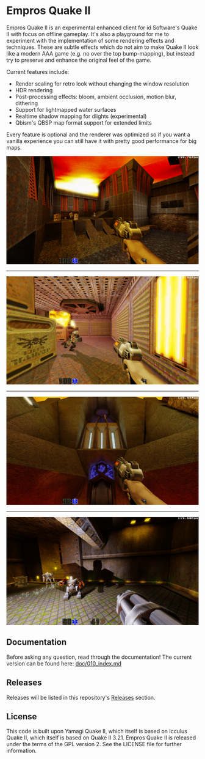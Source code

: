 # Empros Quake II

Empros Quake II is an experimental enhanced client for id Software's Quake
II with focus on offline gameplay. It's also a playground for me to
experiment with the implementation of some rendering effects and techniques.
These are subtle effects which do not aim to make Quake II look
like a modern AAA game (e.g. no over the top bump-mapping),
but instead try to preserve and enhance the original feel of the game.

Current features include:

- Render scaling for retro look without changing the window resolution
- HDR rendering
- Post-processing effects: bloom, ambient occlusion, motion blur, dithering
- Support for lightmapped water surfaces
- Realtime shadow mapping for dlights (experimental)
- Qbism's QBSP map format support for extended limits

Every feature is optional and the renderer was optimized so if you want a vanilla experience
you can still have it with pretty good performance for big maps.

<img src="doc/imgs/q2_0003.png" />

---

<img src="doc/imgs/q2_0010.png" />

---

<img src="doc/imgs/q2_0012.png" />

---

<img src="doc/imgs/q2_0015.png" />

## Documentation

Before asking any question, read through the documentation! The current
version can be found here: [doc/010_index.md](doc/010_index.md)

## Releases

Releases will be listed in this repository's [Releases](https://github.com/glhrmfrts/empros-quake2/releases) section.

## License

This code is built upon Yamagi Quake II, which itself is based
on Icculus Quake II, which itself is based on Quake II 3.21.
Empros Quake II is released under the terms of the GPL version 2. See the
LICENSE file for further information.
